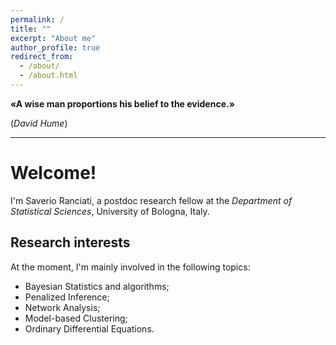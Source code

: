 ```yaml
---
permalink: /
title: ""
excerpt: "About me"
author_profile: true
redirect_from: 
  - /about/
  - /about.html
---
```



**«A wise man proportions his belief to the evidence.»**

(*David Hume*)

---


# Welcome!
I'm Saverio Ranciati, a postdoc research fellow at the *Department of Statistical Sciences*, University of Bologna, Italy.

## Research interests
At the moment, I'm mainly involved in the following topics:
* Bayesian Statistics and algorithms;
* Penalized Inference;
* Network Analysis;
* Model-based Clustering;
* Ordinary Differential Equations.
